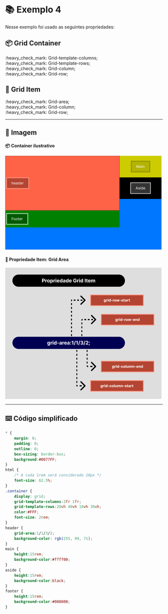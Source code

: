 # :books: Exemplo 4

<p>Nesse exemplo foi usado as seguintes propriedades:</p>

## :package: Grid Container
<p>    
    :heavy_check_mark: Grid-template-columns;<br>
    :heavy_check_mark: Grid-template-rows;<br>          
    :heavy_check_mark: Grid-column;<br>    
    :heavy_check_mark: Grid-row;<br>    
</p>

## :pencil: Grid Item

<p>     
    :heavy_check_mark: Grid-area;<br>                 
    :heavy_check_mark: Grid-column;<br>    
    :heavy_check_mark: Grid-row;<br>    
</p>

---

## :art: Imagem 

#### :package: Container ilustrativo

<img alt="container" src="./../img/img-ex-4.1.png">

#### :pencil: Propriedade Item: Grid Area

<img alt="container" src="./../img/img-ex-4.png">


---

## :keyboard: Código simplificado

```css
* {
    margin: 0;
    padding: 0;
    outline: 0;
    box-sizing: border-box;
    background:#0077FF;    
}
html {
    /* A cada 1rem será considerado 10px */
    font-size: 62.5%;
}
.container {
    display: grid;
    grid-template-columns:3fr 1fr;
    grid-template-rows:20vh 40vh 10vh 30vh;   
    color:#FFF;
    font-size: 2rem;
}
header {
    grid-area:1/1/3/2;
    background-color: rgb(255, 99, 71);          
}
main {
    height:15rem;    
    background-color:#ffff00;    
}
aside {
    height:15rem;
    background-color:black;    
}
footer {     
    height:15rem;
    background-color:#008000;
}
    
```